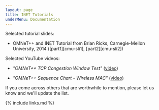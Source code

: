 ```yaml
---
layout: page
title: INET Tutorials
underMenu: Documentation
---
```


Selected tutorial slides:

* OMNeT++ and INET Tutorial from Brian Ricks, Carnegie-Mellon University, 2014
  ([part1][cmu-sli1], [part2][cmu-sli2])

Selected YouTube videos:

* *"OMNeT++ TCP Congestion Window Test"* ([video](http://www.youtube.com/watch?v=m2n5vZQ4030))

* *"OMNeT++ Sequence Chart - Wireless MAC"* ([video](http://www.youtube.com/watch?v=9yZZFgwl4Ns))

If you come across others that are worthwhile to mention, please let us
know and we'll update the list.

{% include links.md %}

